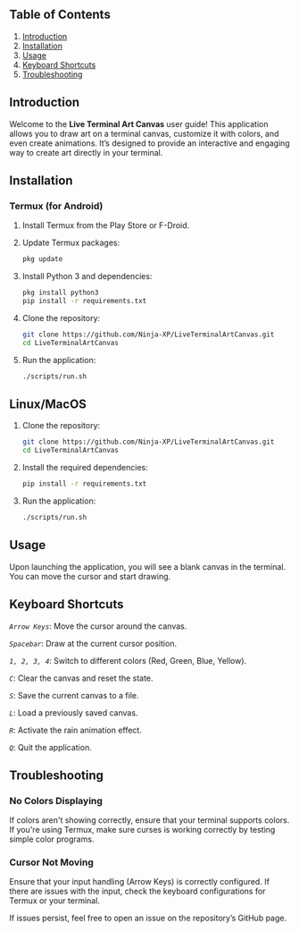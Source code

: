 ## Table of Contents
1. [Introduction](#introduction)
2. [Installation](#installation)
3. [Usage](#usage)
4. [Keyboard Shortcuts](#keyboard-shortcuts)
5. [Troubleshooting](#troubleshooting)

## Introduction

Welcome to the **Live Terminal Art Canvas** user guide! This application allows you to draw art on a terminal canvas, customize it with colors, and even create animations. It’s designed to provide an interactive and engaging way to create art directly in your terminal.

## Installation

### Termux (for Android)
1. Install Termux from the Play Store or F-Droid.
2. Update Termux packages:
   ```bash
   pkg update
   ```

3. Install Python 3 and dependencies:

   ```bash
   pkg install python3
   pip install -r requirements.txt
   ```


4. Clone the repository:

   ```bash
   git clone https://github.com/Ninja-XP/LiveTerminalArtCanvas.git
   cd LiveTerminalArtCanvas
   ```


5. Run the application:

   ```bash
   ./scripts/run.sh
   ```



## Linux/MacOS

1. Clone the repository:

   ```bash
   git clone https://github.com/Ninja-XP/LiveTerminalArtCanvas.git
   cd LiveTerminalArtCanvas
   ```


2. Install the required dependencies:

   ```bash
   pip install -r requirements.txt
   ```


3. Run the application:

   ```bash
   ./scripts/run.sh
   ```


## Usage

Upon launching the application, you will see a blank canvas in the terminal. You can move the cursor and start drawing.

## Keyboard Shortcuts

*`Arrow Keys`*: Move the cursor around the canvas.

*`Spacebar`*: Draw at the current cursor position.

*`1, 2, 3, 4`*: Switch to different colors (Red, Green, Blue, Yellow).

*`C`*: Clear the canvas and reset the state.

*`S`*: Save the current canvas to a file.

*`L`*: Load a previously saved canvas.

*`R`*: Activate the rain animation effect.

*`Q`*: Quit the application.


## Troubleshooting

###  No Colors Displaying

If colors aren't showing correctly, ensure that your terminal supports colors. If you're using Termux, make sure curses is working correctly by testing simple color programs.

###  Cursor Not Moving

Ensure that your input handling (Arrow Keys) is correctly configured. If there are issues with the input, check the keyboard configurations for Termux or your terminal.

If issues persist, feel free to open an issue on the repository’s GitHub page.
